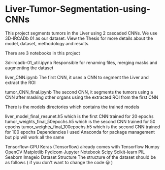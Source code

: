 # Liver-Tumor-Segmentation-using-CNNs

This project segments tumors in the Liver using 2 cascaded CNNs. We use 3D-IRCADb 01 as our dataset. View the Thesis for more details about the model, dataset, methodology and results.

There are 3 notebooks in this project

3d-ircadb-01_util.ipynb Responsible for renaming files, merging masks and augmenting the dataset

liver_CNN.ipynb The first CNN, it uses a CNN to segment the Liver and extract the ROI

tumor_CNN_final.ipynb The second CNN, it segments the tumors using a CNN after masking other organs using the extracted ROI from the first CNN

There is the models directories which contains the trained models

liver_model_final_resunet.h5 which is the first CNN trained for 20 epochs
tumor_weights_final_50epochs.h5 which is the second CNN trained for 50 epochs
tumor_weights_final_100epochs.h5 which is the second CNN trained for 100 epochs
Dependencies
I used Anaconda for package management but pip will work all the same

Tensorflow-GPU
Keras (Tensorflow) already comes with Tensorflow
Numpy
OpenCV
Matplotlib
Pydicom
Jupyter Notebook
Scipy
Scikit-learn
PIL
Seaborn
Imageio
Dataset Structure
The structure of the dataset should be as follows ( if you don't want to change the code 😀 )
